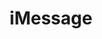 ---
title: "iMessage"
status: "Using"
category: "Communication"
description: "Native iOS messaging platform for Apple ecosystem"
howToUse: "- Quick communication with iPhone users\n- Share files and media\n- Group chats\n- Cross-device sync"
caveats: "Apple-only ecosystem, not great for cross-platform groups"
url: "https://support.apple.com/messages"
--- 